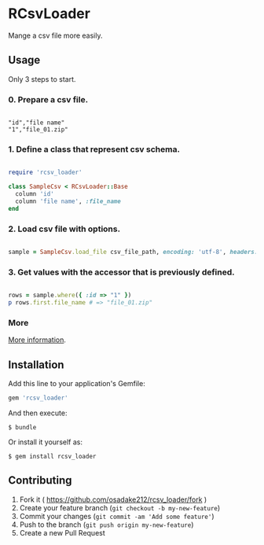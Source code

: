 # RCsvLoader

Mange a csv file more easily.

## Usage

Only 3 steps to start.

### 0. Prepare a csv file.

```

"id","file name"
"1","file_01.zip"

```

### 1. Define a class that represent csv schema.

```ruby

require 'rcsv_loader'

class SampleCsv < RCsvLoader::Base
  column 'id'
  column 'file name', :file_name
end

```

### 2. Load csv file with options.

```ruby

sample = SampleCsv.load_file csv_file_path, encoding: 'utf-8', headers: true

```

### 3. Get values with the accessor that is previously defined.

```ruby

rows = sample.where({ :id => "1" })
p rows.first.file_name # => "file_01.zip"

```

### More

[More information](https://github.com/osadake212/rcsv_loader/wiki).

## Installation

Add this line to your application's Gemfile:

```ruby
gem 'rcsv_loader'
```

And then execute:

    $ bundle

Or install it yourself as:

    $ gem install rcsv_loader

## Contributing

1. Fork it ( https://github.com/osadake212/rcsv_loader/fork )
2. Create your feature branch (`git checkout -b my-new-feature`)
3. Commit your changes (`git commit -am 'Add some feature'`)
4. Push to the branch (`git push origin my-new-feature`)
5. Create a new Pull Request
